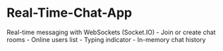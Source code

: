 # Real-Time-Chat-App
 Real-time messaging with WebSockets (Socket.IO) - Join or create chat rooms - Online users list - Typing indicator - In-memory chat history
